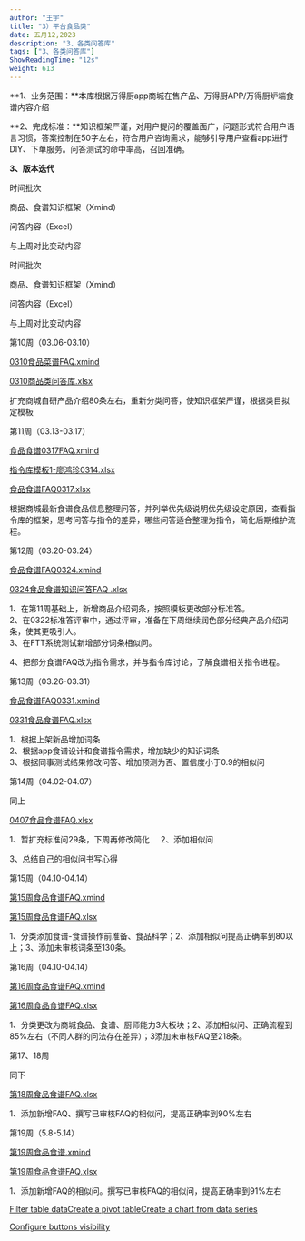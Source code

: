 ```yaml
---
author: "王宇"
title: "3）平台食品类"
date: 五月12,2023
description: "3、各类问答库"
tags: ["3、各类问答库"]
ShowReadingTime: "12s"
weight: 613
---
```

**1、业务范围：**本库根据万得厨app商城在售产品、万得厨APP/万得厨炉端食谱内容介绍

**2、完成标准：**知识框架严谨，对用户提问的覆盖面广，问题形式符合用户语言习惯，答案控制在50字左右，符合用户咨询需求，能够引导用户查看app进行DIY、下单服务。问答测试的命中率高，召回准确。

**3、版本迭代**

时间批次

商品、食谱知识框架（Xmind）

问答内容（Excel）

与上周对比变动内容

时间批次

商品、食谱知识框架（Xmind）

问答内容（Excel）

与上周对比变动内容

第10周（03.06-03.10）

[0310食品菜谱FAQ.xmind](/download/attachments/97890511/0310%E9%A3%9F%E5%93%81%E8%8F%9C%E8%B0%B1FAQ.xmind?version=1&modificationDate=1679040924759&api=v2)

[0310商品类问答库.xlsx](/download/attachments/97890511/0310%E5%95%86%E5%93%81%E7%B1%BB%E9%97%AE%E7%AD%94%E5%BA%93.xlsx?version=1&modificationDate=1679037883539&api=v2)

扩充商城自研产品介绍80条左右，重新分类问答，使知识框架严谨，根据类目拟定模板

第11周（03.13-03.17）

[食品食谱0317FAQ.xmind](/download/attachments/97890511/%E9%A3%9F%E5%93%81%E9%A3%9F%E8%B0%B10317FAQ.xmind?version=1&modificationDate=1679040479324&api=v2)

[指令库模板1-廖鸿珍0314.xlsx](/download/attachments/97890511/%E6%8C%87%E4%BB%A4%E5%BA%93%E6%A8%A1%E6%9D%BF1-%E5%BB%96%E9%B8%BF%E7%8F%8D0314.xlsx?version=1&modificationDate=1679040849633&api=v2)

[食品食谱FAQ0317.xlsx](/download/attachments/97890511/%E9%A3%9F%E5%93%81%E9%A3%9F%E8%B0%B1FAQ0317.xlsx?version=1&modificationDate=1679037491035&api=v2)

根据商城最新食谱食品信息整理问答，并列举优先级说明优先级设定原因，查看指令库的框架，思考问答与指令的差异，哪些问答适合整理为指令，简化后期维护流程。

第12周（03.20-03.24）

[食品食谱FAQ0324.xmind](/download/attachments/97890511/%E9%A3%9F%E5%93%81%E9%A3%9F%E8%B0%B1FAQ0324.xmind?version=2&modificationDate=1679647546452&api=v2)

[0324食品食谱知识问答FAQ .xlsx](/download/attachments/97890511/0324%E9%A3%9F%E5%93%81%E9%A3%9F%E8%B0%B1%E7%9F%A5%E8%AF%86%E9%97%AE%E7%AD%94FAQ%20.xlsx?version=2&modificationDate=1679647536499&api=v2)

1、在第11周基础上，新增商品介绍词条，按照模板更改部分标准答。  
2、在0322标准答评审中，通过评审，准备在下周继续润色部分经典产品介绍词条，使其更吸引人。  
3、在FTT系统测试新增部分词条相似问。

4、把部分食谱FAQ改为指令需求，并与指令库讨论，了解食谱相关指令进程。

第13周（03.26-03.31）

[食品食谱FAQ0331.xmind](/download/attachments/97890511/%E9%A3%9F%E5%93%81%E9%A3%9F%E8%B0%B1FAQ0331.xmind?version=1&modificationDate=1680230477116&api=v2)

[0331食品食谱FAQ.xlsx](/download/attachments/97890511/0331%E9%A3%9F%E5%93%81%E9%A3%9F%E8%B0%B1FAQ.xlsx?version=1&modificationDate=1680230487755&api=v2)

1、根据上架新品增加词条  
2、根据app食谱设计和食谱指令需求，增加缺少的知识词条  
3、根据同事测试结果修改问答、增加预测为否、置信度小于0.9的相似问

第14周（04.02-04.07）

同上

[0407食品食谱FAQ.xlsx](/download/attachments/97890511/0407%E9%A3%9F%E5%93%81%E9%A3%9F%E8%B0%B1FAQ.xlsx?version=1&modificationDate=1680858962059&api=v2)

  

1、暂扩充标准问29条，下周再修改简化     2、添加相似问

3、总结自己的相似问书写心得

第15周（04.10-04.14）

[第15周食品食谱FAQ.xmind](/download/attachments/97890511/%E7%AC%AC15%E5%91%A8%E9%A3%9F%E5%93%81%E9%A3%9F%E8%B0%B1FAQ.xmind?version=1&modificationDate=1681782125023&api=v2)

[第15周食品食谱FAQ.xlsx](/download/attachments/97890511/%E7%AC%AC15%E5%91%A8%E9%A3%9F%E5%93%81%E9%A3%9F%E8%B0%B1FAQ.xlsx?version=1&modificationDate=1681782011571&api=v2)

  

1、分类添加食谱-食谱操作前准备、食品科学；2、添加相似问提高正确率到80以上；3、添加未审核词条至130条。

第16周（04.10-04.14）

[第16周食品食谱FAQ.xmind](/download/attachments/97890511/%E7%AC%AC16%E5%91%A8%E9%A3%9F%E5%93%81%E9%A3%9F%E8%B0%B1FAQ.xmind?version=1&modificationDate=1682071551039&api=v2)

[第16周食品食谱FAQ.xlsx](/download/attachments/97890511/%E7%AC%AC16%E5%91%A8%E9%A3%9F%E5%93%81%E9%A3%9F%E8%B0%B1FAQ.xlsx?version=1&modificationDate=1682071568806&api=v2)

1、分类更改为商城食品、食谱、厨师能力3大板块；2、添加相似问、正确流程到85%左右（不同人群的问法存在差异）；3添加未审核FAQ至218条。

第17、18周

同下

[第18周食品食谱FAQ.xlsx](/download/attachments/97890511/%E7%AC%AC18%E5%91%A8%E9%A3%9F%E5%93%81%E9%A3%9F%E8%B0%B1FAQ.xlsx?version=1&modificationDate=1683872169645&api=v2)

1、添加新增FAQ、撰写已审核FAQ的相似问，提高正确率到90%左右

第19周（5.8-5.14）

[第19周食品食谱.xmind](/download/attachments/97890511/%E7%AC%AC19%E5%91%A8%E9%A3%9F%E5%93%81%E9%A3%9F%E8%B0%B1.xmind?version=1&modificationDate=1683871114534&api=v2)

[第19周食品食谱FAQ.xlsx](/download/attachments/97890511/%E7%AC%AC19%E5%91%A8%E9%A3%9F%E5%93%81%E9%A3%9F%E8%B0%B1FAQ.xlsx?version=1&modificationDate=1683863920726&api=v2)

1、添加新增FAQ的相似问。撰写已审核FAQ的相似问，提高正确率到91%左右

  

  

  

  

  

  

  

  

  

  

  

  

[Filter table data](#)[Create a pivot table](#)[Create a chart from data series](#)

[Configure buttons visibility](/users/tfac-settings.action)